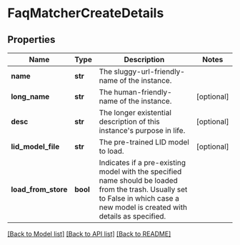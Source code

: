 # FaqMatcherCreateDetails

## Properties
Name | Type | Description | Notes
------------ | ------------- | ------------- | -------------
**name** | **str** | The sluggy-url-friendly-name of the instance. | 
**long_name** | **str** | The human-friendly-name of the instance. | [optional] 
**desc** | **str** | The longer existential description of this instance&#39;s purpose in life. | [optional] 
**lid_model_file** | **str** | The pre-trained LID model to load. | [optional] 
**load_from_store** | **bool** | Indicates if a pre-existing model with the specified name should be loaded from the trash. Usually set to False in which case a new model is created with details as specified. | 

[[Back to Model list]](../README.md#documentation-for-models) [[Back to API list]](../README.md#documentation-for-api-endpoints) [[Back to README]](../README.md)


